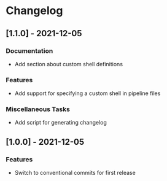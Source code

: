 # Changelog

## [1.1.0] - 2021-12-05

### Documentation

- Add section about custom shell definitions

### Features

- Add support for specifying a custom shell in pipeline files

### Miscellaneous Tasks

- Add script for generating changelog

## [1.0.0] - 2021-12-05

### Features

- Switch to conventional commits for first release


